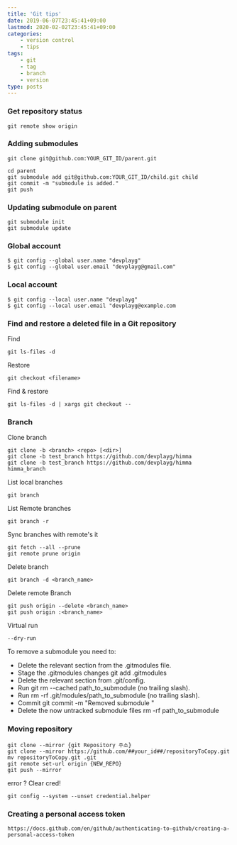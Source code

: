 ```yaml
---
title: 'Git tips'
date: 2019-06-07T23:45:41+09:00
lastmod: 2020-02-02T23:45:41+09:00
categories:
    - version control
    - tips
tags:
    - git
    - tag
    - branch
    - version
type: posts
---
```


### Get repository status

    git remote show origin

### Adding submodules

    git clone git@github.com:YOUR_GIT_ID/parent.git

    cd parent
    git submodule add git@github.com:YOUR_GIT_ID/child.git child
    git commit -m "submodule is added."
    git push

### Updating submodule on parent

    git submodule init
    git submodule update

### Global account

    $ git config --global user.name "devplayg"
    $ git config --global user.email "devplayg@gmail.com"

### Local account

    $ git config --local user.name "devplayg"
    $ git config --local user.email "devplayg@example.com

### Find and restore a deleted file in a Git repository

Find

    git ls-files -d

Restore

    git checkout <filename>

Find & restore

    git ls-files -d | xargs git checkout --


### Branch

Clone branch

    git clone -b <branch> <repo> [<dir>]
    git clone -b test_branch https://github.com/devplayg/himma
    git clone -b test_branch https://github.com/devplayg/himma himma_branch

List local branches

	git branch

List Remote branches

	git branch -r

Sync branches with remote's it

	git fetch --all --prune
	git remote prune origin

Delete branch

	git branch -d <branch_name>

Delete remote Branch

	git push origin --delete <branch_name>
	git push origin :<branch_name>

Virtual run

	--dry-run

To remove a submodule you need to:

- Delete the relevant section from the .gitmodules file.
- Stage the .gitmodules changes git add .gitmodules
- Delete the relevant section from .git/config.
- Run git rm --cached path_to_submodule (no trailing slash).
- Run rm -rf .git/modules/path_to_submodule (no trailing slash).
- Commit git commit -m "Removed submodule "
- Delete the now untracked submodule files rm -rf path_to_submodule

### Moving repository

    git clone --mirror {git Repository 주소}
	git clone --mirror https://github.com/##your_id##/repositoryToCopy.git
	mv repositoryToCopy.git .git
	git remote set-url origin {NEW_REPO}
	git push --mirror


error ? Clear cred!

	git config --system --unset credential.helper

### Creating a personal access token

	https://docs.github.com/en/github/authenticating-to-github/creating-a-personal-access-token
